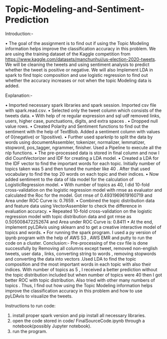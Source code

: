 # Topic-Modeling-and-Sentiment-Prediction
Introduction:-

• The goal of the assignment is to find out if using the Topic Modeling information helps improve the classification accuracy in this problem. We are using the training dataset of the Kaggle competition from https://www.kaggle.com/datasets/manchunhui/us-election-2020-tweets. We will be cleaning the tweets and using sentiment analysis to predict whether the tweet is positive or negative. We will also Implement LDA in spark to find topic composition and use logistic regression to find out whether the accuracy increases or not when the topic Modeling data is added.

Explanation:-

• Imported necessary spark libraries and spark session. Imported csv file with spark.read.csv.
• Selected only the tweet column which consists of the tweets data.
• With help of re regular expression and sql udf removed links, users, higher case, punctuations, digits, and extra spaces .
• Dropped null value rows.
• Created Polarity and Sentiment functions to find out the sentiment with the help of TextBlob. Added a sentiment column with values of 0(negative) or 1(positive).
• Further used sparknlp to split the data by words using documentAssembler, tokenizer, normalizer, lemmatizer, stopword, pos_tagger, ngrammer, finisher. Used a Pipeline to execute all the nlp functions.
• The pre-processed data is stored in final column and now I did CountVectorizer and IDF for creating a LDA model.
• Created a LDA for the IDF vector to find the important words for each topic. Initially number of topics taken was 5 and then tuned the number like 40 . After that used vocabulary to find the top 20 words on each topic and their indices.
• Now added sentiment to the data of lda model for the calculation of LogisticRegression model.
• With number of topics as 40, I did 10-fold cross-validation on the logistic regression model with rmse as evaluator and calculated the Roc for the model. Got rmse of 0.4931969619160719 and Area under ROC Curve is: 0.7659.
• Combined the topic distribution data and feature data using VectorAssembler to check the difference in evaluation accuracy.
• Repeated 10-fold cross-validation on the logistic regression model with topic distribution data and got rmse as 0.505008472252674 and Area under ROC Curve is: 0.8411
• At the end, implement pyLDAvis using sklearn and to get a creative interactive model of topics and words.
• For running the spark program. I used a py version of ipynb program with the help of AWS S3 , AWS EMR and putty to run the code on a cluster.
Conclusion:-
Pre-processing of the csv file is done successfully by Removing all columns except tweet, removed non-english tweets, user data , links, converting string to words , removing stopwords and converting the data into vectors .Used LDA to find the topic composition and the most important words in each topic with also their indices. With number of topics as 5 , I received a better prediction without the topic distribution included but when number of topics were 40 then I got better ROC with topic distribution. Also tried with other many numbers of topics . Thus, I find out how using the Topic Modeling information helps improve the classification accuracy in this problem and how to use pyLDAvis to visualize the tweets.

Instructions to run code:
1) install proper spark version and pip install all necessary libraries.
2) open the code stored in code/ FinalSourceCode.ipynb through a notebook(possibly Jupyter notebook).
3) run the program.
